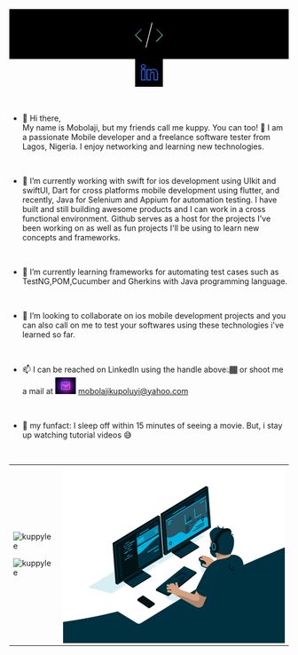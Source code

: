 <img align="right" alt="GIF" src="https://raw.githubusercontent.com/kuppylee/kuppylee/main/header.jpeg" />

<br/>

<p align='center'>
<a href="https://www.linkedin.com/in/mobolaji-kupoluyi-30b938b6/"><img height="50" alt="Kuppylee's LinkedIn" src="https://raw.githubusercontent.com/kuppylee/kuppylee/main/linkedin.png"></a>
</p>

<br/>

- 👋 Hi there,<br/> My name is Mobolaji, but my friends call me kuppy. You can too! 🤩
I am a passionate Mobile developer and a freelance software tester from Lagos, Nigeria. I enjoy networking and learning new technologies. 

 <br/>
 
- 🔭 I’m currently working with swift for ios development using UIkit and swiftUI, Dart for cross platforms mobile development using flutter, and recently, Java for Selenium and Appium for automation testing. I have built and still building awesome products and I can work in a cross functional environment. Github serves as a host for the projects I've been working on as well as fun projects I'll be using to learn new concepts and frameworks.

<br/>

- 🌱 I’m currently learning frameworks for automating test cases such as TestNG,POM,Cucumber and Gherkins with Java programming language. 

<br/>

- 👯 I’m looking to collaborate on ios mobile development projects and you can also call on me to test your softwares using these technologies i've learned so far.

<br/>

- 📫 I can be reached on LinkedIn using the handle above👆🏾 or shoot me a mail at <img alt="kuppylee's Mail" src="https://raw.githubusercontent.com/kuppylee/kuppylee/main/gmail.jpeg" height="30" /> mobolajikupoluyi@yahoo.com

<br/>

- 🤪 my funfact: I sleep off within 15 minutes of seeing a movie. But, i stay up watching tutorial videos 😅 

<br/>

<table>
 <tr>
  <td>
   <p align="left"> <img src="https://github-readme-stats.vercel.app/api?username=kuppylee&show_icons=true&theme=gotham" alt="kuppylee" />
    <p align="left"> <img src="https://github-readme-stats.vercel.app/api/top-langs/?username=kuppylee&hide_title=1" alt="kuppylee" width="400" />
  </td>
  <td>
    <img align="right" alt="GIF" src="https://raw.githubusercontent.com/kuppylee/kuppylee/main/code.gif?raw=true" width="400" height="320" />
  </td>
 </tr>
</table>
